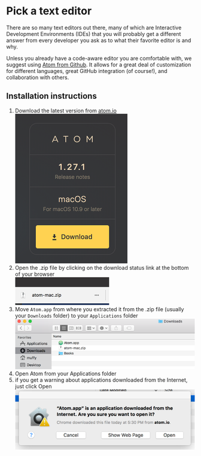 # Pick a text editor

There are so many text editors out there, many of which are Interactive Development
Environments (IDEs) that you will probably get a different answer from every developer
you ask as to what their favorite editor is and why.

Unless you already have a code-aware editor you are comfortable with, we suggest using
[Atom from Github](https://atom.io/). It allows for a great deal of customization for
different languages, great GitHub integration (of course!), and collaboration with others.

## Installation instructions

1. Download the latest version from [atom.io](https://atom.io)<br/>
![download button](../../images/install-fest/download_atom.png)
2. Open the .zip file by clicking on the download status link at the bottom of your browser<br/>
![Open .zip](../../images/install-fest/open_atom_zip.png)
3. Move `Atom.app` from where you extracted it from the .zip file (usually your `Downloads` folder)
 to your `Applications` folder<br/>
![Move .app](../../images/install-fest/move_atom.png) 
4. Open Atom from your Applications folder
5. if you get a warning about applications downloaded from the Internet, just click Open<br/>
![Open warning](../../images/install-fest/open_warning.png)